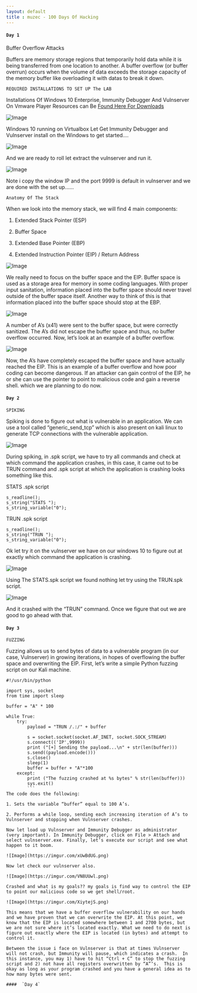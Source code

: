 ```yaml
---
layout: default
title : muzec - 100 Days Of Hacking
---
```



####  `Day 1`

Buffer Overflow Attacks

Buffers are memory storage regions that temporarily hold data while it is being transferred from one location to another. A buffer overflow (or buffer overrun) occurs when the volume of data exceeds the storage capacity of the memory buffer like overloading it with datas to break it down.

`REQUIRED INSTALLATIONS TO SET UP The LAB`

Installations Of Windows 10 Enterprise, Immunity Debugger And Vulnserver On Vmware Player Resources can Be [Found Here For Downloads](https://github.com/fr334aks/100-days-of-Hacking/blob/main/Muzec/Resources.md)

![Image](https://imgur.com/hnUCH5Q.png)

Windows 10 running on Virtualbox Let Get Immunity Debugger and Vulnserver install on the Windows to get started....

![Image](https://imgur.com/VlsWFXM.png)

And we are ready to roll let extract the vulnserver and run it.

![Image](https://imgur.com/bT4cF4X.png)

Note i copy the window IP and the port 9999 is default in vulnserver and we are done with the set up......

`Anatomy Of The Stack`

When we look into the memory stack, we will find 4 main components:

1. Extended Stack Pointer (ESP)

2. Buffer Space

3. Extended Base Pointer (EBP)

4. Extended Instruction Pointer (EIP) / Return Address

![Image](https://imgur.com/3RnwFcW.png)

We really need to focus on the buffer space and the EIP. Buffer space is used as a storage area for memory in some coding languages. With proper input sanitation, information placed into the buffer space should never travel outside of the buffer space itself. Another way to think of this is that information placed into the buffer space should stop at the EBP.

![Image](https://imgur.com/RyAxTqu.png)

A number of A’s (x41) were sent to the buffer space, but were correctly sanitized. The A’s did not escape the buffer space and thus, no buffer overflow occurred. Now, let’s look at an example of a buffer overflow.

![Image](https://imgur.com/cAAxPg7.png)

Now, the A’s have completely escaped the buffer space and have actually reached the EIP. This is an example of a buffer overflow and how poor coding can become dangerous. If an attacker can gain control of the EIP, he or she can use the pointer to point to malicious code and gain a reverse shell.  which we are planning to do now.

####  `Day 2`

`SPIKING`

Spiking is done to figure out what is vulnerable in an application. We can use a tool called “generic_send_tcp” which is also present on kali linux to generate TCP connections with the vulnerable application.

![Image](https://imgur.com/gEu1Lin.png)

During spiking, in .spk script, we have to try all commands and check at which command the application crashes, in this case, it came out to be TRUN command and .spk script at which the application is crashing looks something like this.

STATS .spk script
```
s_readline();
s_string("STATS ");
s_string_variable("0");
```

TRUN .spk script

```
s_readline();
s_string("TRUN ");
s_string_variable("0");
```
Ok let try it on the vulnserver we have on our windows 10 to figure out at exactly which command the application is crashing.

![Image](https://imgur.com/AvSkVzT.png)

Using The STATS.spk script we found nothing let try using the TRUN.spk script.

![Image](https://imgur.com/4INRd1D.png)

And it crashed with the “TRUN” command. Once we figure that out we are good to go ahead with that.

####  `Day 3`

`FUZZING`

Fuzzing allows us to send bytes of data to a vulnerable program (in our case, Vulnserver) in growing iterations, in hopes of overflowing the buffer space and overwriting the EIP. First, let’s write a simple Python fuzzing script on our Kali machine.

```
#!/usr/bin/python
 
import sys, socket
from time import sleep
 
buffer = "A" * 100
 
while True:
    try:
        payload = "TRUN /.:/" + buffer
 
        s = socket.socket(socket.AF_INET, socket.SOCK_STREAM)
        s.connect(('IP',9999))
        print ("[+] Sending the payload...\n" + str(len(buffer)))
        s.send((payload.encode()))
        s.close()
        sleep(1)
        buffer = buffer + "A"*100
    except:
        print ("The fuzzing crashed at %s bytes" % str(len(buffer)))
        sys.exit()
        ```
The code does the following:

1. Sets the variable “buffer” equal to 100 A’s.

2. Performs a while loop, sending each increasing iteration of A’s to Vulnserver and stopping when Vulnserver crashes.

Now let load up Vulnserver and Immunity Debugger as administrator (very important). In Immunity Debugger, click on File > Attach and select vulnserver.exe. Finally, let’s execute our script and see what happen to it boom.

![Image](https://imgur.com/xUwBdUG.png)

Now let check our vulnserver also.

![Image](https://imgur.com/VN8UUwl.png)

Crashed and what is my goals?? my goals is find way to control the EIP to point our malicious code so we get shell/root.

![Image](https://imgur.com/XiytejS.png)

This means that we have a buffer overflow vulnerability on our hands and we have proven that we can overwrite the EIP. At this point, we know that the EIP is located somewhere between 1 and 2700 bytes, but we are not sure where it’s located exactly. What we need to do next is figure out exactly where the EIP is located (in bytes) and attempt to control it.

Between the issue i face on Vulnserver is that at times Vulnserver will not crash, but Immunity will pause, which indicates a crash.  In this instance, you may 1) have to hit “Ctrl + C” to stop the fuzzing script and 2) not have all registers overwritten by “A”‘s.  This is okay as long as your program crashed and you have a general idea as to how many bytes were sent.

####  `Day 4`
